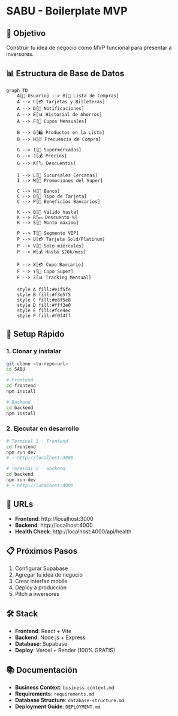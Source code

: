 # SABU - Boilerplate MVP

## 🎯 Objetivo
Construir tu idea de negocio como MVP funcional para presentar a inversores.

## 📊 Estructura de Base de Datos

```mermaid
graph TD
    A[👤 Usuario] --> B[🛒 Lista de Compras]
    A --> C[💳 Tarjetas y Billeteras]
    A --> D[📱 Notificaciones]
    A --> E[📊 Historial de Ahorros]
    A --> F[🎫 Cupos Mensuales]
    
    B --> G[🛍️ Productos en la Lista]
    B --> H[⏰ Frecuencia de Compra]
    
    G --> I[🏪 Supermercados]
    G --> J[💰 Precios]
    G --> K[🏷️ Descuentos]
    
    I --> L[📍 Sucursales Cercanas]
    I --> M[🎯 Promociones del Super]
    
    C --> N[🏦 Banco]
    C --> O[💎 Tipo de Tarjeta]
    C --> P[🎁 Beneficios Bancarios]
    
    K --> Q[📅 Válido hasta]
    K --> R[💵 Descuento %]
    K --> S[🔢 Monto máximo]
    
    P --> T[👥 Segmento VIP]
    P --> U[💳 Tarjeta Gold/Platinum]
    P --> V[📅 Solo miércoles]
    P --> W[💰 Hasta $20k/mes]
    
    F --> X[💳 Cupo Bancario]
    F --> Y[🏪 Cupo Super]
    F --> Z[📊 Tracking Mensual]
    
    style A fill:#e1f5fe
    style B fill:#f3e5f5
    style C fill:#e8f5e8
    style D fill:#fff3e0
    style E fill:#fce4ec
    style F fill:#f0f4ff
```

## 🚀 Setup Rápido

### 1. Clonar y instalar
```bash
git clone <tu-repo-url>
cd SABU

# Frontend
cd frontend
npm install

# Backend
cd backend
npm install
```

### 2. Ejecutar en desarrollo
```bash
# Terminal 1 - Frontend
cd frontend
npm run dev
# → http://localhost:3000

# Terminal 2 - Backend
cd backend
npm run dev
# → http://localhost:4000
```

## 📱 URLs
- **Frontend**: http://localhost:3000
- **Backend**: http://localhost:4000
- **Health Check**: http://localhost:4000/api/health

## 📋 Próximos Pasos
1. Configurar Supabase
2. Agregar tu idea de negocio
3. Crear interfaz mobile
4. Deploy a producción
5. Pitch a inversores

## 🛠️ Stack
- **Frontend**: React + Vite
- **Backend**: Node.js + Express
- **Database**: Supabase
- **Deploy**: Vercel + Render (100% GRATIS)

## 📚 Documentación
- **Business Context**: `business-context.md`
- **Requirements**: `requirements.md`
- **Database Structure**: `database-structure.md`
- **Deployment Guide**: `DEPLOYMENT.md`